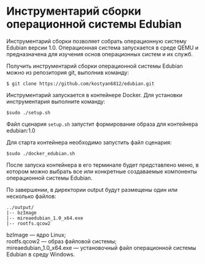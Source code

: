 # Инструментарий сборки операционной системы Edubian

Инструментарий сборки позволяет собрать операционную систему Edubian версии 1.0. Операционная система запускается в среде QEMU и предназначена для изучения основ операционных систем и их служб.

Получить инструментарий сборки операционной системы Edubian можно из репозитория git, выполнив команду:
```
$ git clone https://github.com/kostyan6812/edubian.git
```
Инструментарий запускается в контейнере Docker. Для установки инструментария выполните команду:
```
$sudo ./setup.sh
```
Файл сценария `setup.sh` запустит формирование образа для контейнера edubian:1.0

Для старта контейнера необходимо запустить файл сценария:
```
$sudo ./docker_edubian.sh 
```
После запуска контейнера в его терминале будет представлено меню, в котором можно выбрать все или конкретные создаваемые компоненты операционной системы Edubian.

По завершении, в директории output будут размещены один или несколько файлов:
```
../output/
|-- bzImage
|-- mireaedubian_1.0_x64.exe
|-- rootfs.qcow2
```

bzImage — ядро Linux;<br>
rootfs.qcow2 — образ файловой системы;<br>
mireaedubian_1.0_x64.exe — установочный файл операционной системы Edubian в среду Windows.

